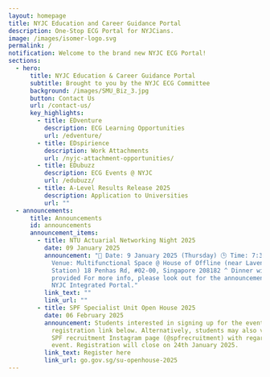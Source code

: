 ```yaml
---
layout: homepage
title: NYJC Education and Career Guidance Portal
description: One-Stop ECG Portal for NYJCians.
image: /images/isomer-logo.svg
permalink: /
notification: Welcome to the brand new NYJC ECG Portal!
sections:
  - hero:
      title: NYJC Education & Career Guidance Portal
      subtitle: Brought to you by the NYJC ECG Committee
      background: /images/SMU_Biz_3.jpg
      button: Contact Us
      url: /contact-us/
      key_highlights:
        - title: EDventure
          description: ECG Learning Opportunities
          url: /edventure/
        - title: EDspirience
          description: Work Attachments
          url: /nyjc-attachment-opportunities/
        - title: EDubuzz
          description: ECG Events @ NYJC
          url: /edubuzz/
        - title: A-Level Results Release 2025
          description: Application to Universities
          url: ""
  - announcements:
      title: Announcements
      id: announcements
      announcement_items:
        - title: NTU Actuarial Networking Night 2025
          date: 09 January 2025
          announcement: "📅 Date: 9 January 2025 (Thursday) 🕒 Time: 7:30 PM – 10:00 PM 📍
            Venue: Multifunctional Space @ House of Offline (near Lavender MRT
            Station) 18 Penhas Rd, #02-00, Singapore 208182 ^ Dinner will be
            provided For more info, please look out for the announcement in the
            NYJC Integrated Portal."
          link_text: ""
          link_url: ""
        - title: SPF Specialist Unit Open House 2025
          date: 06 February 2025
          announcement: Students interested in signing up for the event may click on the
            registration link below. Alternatively, students may also visit the
            SPF recruitment Instagram page (@spfrecruitment) with regards to the
            event. Registration will close on 24th January 2025.
          link_text: Register here
          link_url: go.gov.sg/su-openhouse-2025
---
```

